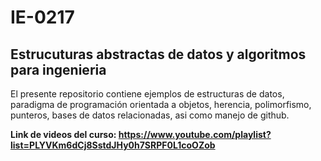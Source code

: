 # IE-0217
## Estrucuturas abstractas de datos y algoritmos para ingenieria

El presente repositorio contiene ejemplos de estructuras de datos, paradigma de programación orientada a objetos, herencia, polimorfismo, punteros, bases de datos relacionadas, asi como manejo de github.

**Link de videos del curso: https://www.youtube.com/playlist?list=PLYVKm6dCj8SstdJHy0h7SRPF0L1coOZob**

